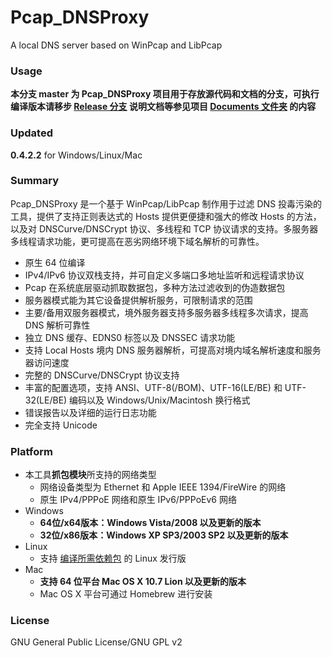 ﻿Pcap_DNSProxy
=====
A local DNS server based on WinPcap and LibPcap

### Usage
**本分支 master 为 Pcap_DNSProxy 项目用于存放源代码和文档的分支，可执行编译版本请移步 [Release 分支](https://github.com/chengr28/Pcap_DNSProxy/tree/Release) 说明文档等参见项目 [Documents 文件夹](https://github.com/chengr28/Pcap_DNSProxy/tree/master/Documents) 的内容**

### Updated
**0.4.2.2** for Windows/Linux/Mac

### Summary
Pcap_DNSProxy 是一个基于 WinPcap/LibPcap 制作用于过滤 DNS 投毒污染的工具，提供了支持正则表达式的 Hosts 提供更便捷和强大的修改 Hosts 的方法，以及对 DNSCurve/DNSCrypt 协议、多线程和 TCP 协议请求的支持。多服务器多线程请求功能，更可提高在恶劣网络环境下域名解析的可靠性。
* 原生 64 位编译
* IPv4/IPv6 协议双栈支持，并可自定义多端口多地址监听和远程请求协议
* Pcap 在系统底层驱动抓取数据包，多种方法过滤收到的伪造数据包
* 服务器模式能为其它设备提供解析服务，可限制请求的范围
* 主要/备用双服务器模式，境外服务器支持多服务器多线程多次请求，提高 DNS 解析可靠性
* 独立 DNS 缓存、EDNS0 标签以及 DNSSEC 请求功能
* 支持 Local Hosts 境内 DNS 服务器解析，可提高对境内域名解析速度和服务器访问速度
* 完整的 DNSCurve/DNSCrypt 协议支持
* 丰富的配置选项，支持 ANSI、UTF-8(/BOM)、UTF-16(LE/BE) 和 UTF-32(LE/BE) 编码以及 Windows/Unix/Macintosh 换行格式
* 错误报告以及详细的运行日志功能
* 完全支持 Unicode

### Platform
* 本工具**抓包模块**所支持的网络类型
  * 网络设备类型为 Ethernet 和 Apple IEEE 1394/FireWire 的网络
  * 原生 IPv4/PPPoE 网络和原生 IPv6/PPPoEv6 网络
* Windows
  * **64位/x64版本：Windows Vista/2008 以及更新的版本**
  * **32位/x86版本：Windows XP SP3/2003 SP2 以及更新的版本**
* Linux
  * 支持 [编译所需依赖包](https://github.com/chengr28/Pcap_DNSProxy/tree/master/Documents) 的 Linux 发行版
* Mac
  * **支持 64 位平台 Mac OS X 10.7 Lion 以及更新的版本**
  * Mac OS X 平台可通过 Homebrew 进行安装

### License
GNU General Public License/GNU GPL v2
